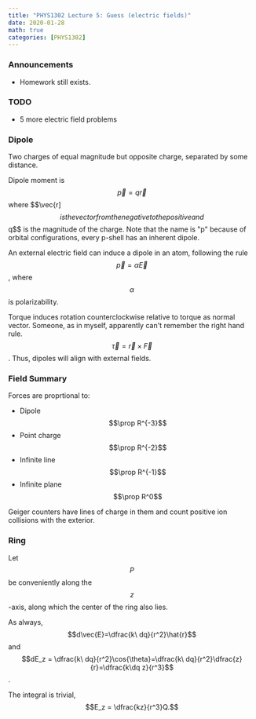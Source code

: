 ```yaml
---
title: "PHYS1302 Lecture 5: Guess (electric fields)"
date: 2020-01-28
math: true 
categories: [PHYS1302]
---
```


### Announcements

- Homework still exists.

### TODO

- 5 more electric field problems

### Dipole

Two charges of equal magnitude but opposite charge, separated by some distance.

Dipole moment is $$\vec{p}=q\vec{r}$$ where $$\vec{r]$$ is the vector from the negative to the positive and $$q$$ is the magnitude of the charge. Note that the name is "p" because of orbital configurations, every p-shell has an inherent dipole.

An external electric field can induce a dipole in an atom, following the rule $$\vec{p}=\alpha\vec{E}$$, where $$\alpha$$ is polarizability.

Torque induces rotation counterclockwise relative to torque as normal vector. Someone, as in myself, apparently can't remember the right hand rule. $$\vec{\tau}= \vec{r}\times\vec{F}$$. Thus, dipoles will align with external fields.

### Field Summary

Forces are proprtional to:

- Dipole $$\prop R^{-3}$$
- Point charge $$\prop R^{-2}$$
- Infinite line $$\prop R^{-1}$$
- Infinite plane $$\prop R^0$$

Geiger counters have lines of charge in them and count positive ion collisions with the exterior.

### Ring 

Let $$P$$ be conveniently along the $$z$$-axis, along which the center of the ring also lies.

As always, $$d\vec{E}=\dfrac{k\ dq}{r^2}\hat{r}$$ and $$dE_z = \dfrac{k\ dq}{r^2}\cos{\theta}=\dfrac{k\ dq}{r^2}\dfrac{z}{r}=\dfrac{k\dq z}{r^3}$$.

The integral is trivial, $$E_z = \dfrac{kz}{r^3}Q.$$

